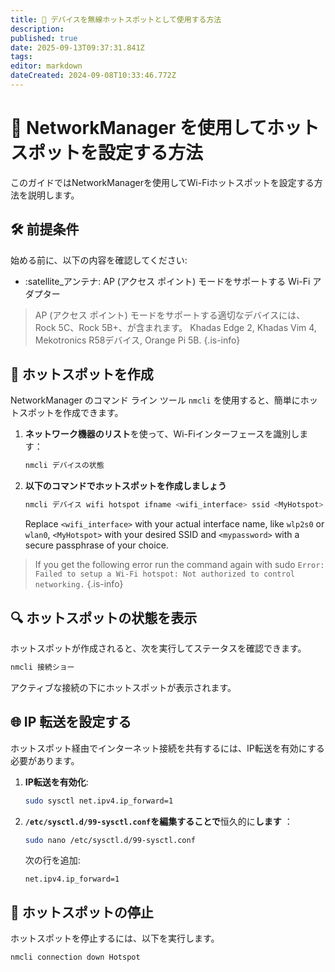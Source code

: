 ```yaml
---
title: 📶 デバイスを無線ホットスポットとして使用する方法
description:
published: true
date: 2025-09-13T09:37:31.841Z
tags:
editor: markdown
dateCreated: 2024-09-08T10:33:46.772Z
---
```


# 📶 NetworkManager を使用してホットスポットを設定する方法

このガイドではNetworkManagerを使用してWi-Fiホットスポットを設定する方法を説明します。

## 🛠️ 前提条件

始める前に、以下の内容を確認してください:

- :satellite_アンテナ: AP (アクセス ポイント) モードをサポートする Wi-Fi アダプター

> AP (アクセス ポイント) モードをサポートする適切なデバイスには、Rock 5C、Rock 5B+、が含まれます。 Khadas Edge 2, Khadas Vim 4, Mekotronics R58デバイス, Orange Pi 5B.
> {.is-info}

## 🚀 ホットスポットを作成

NetworkManager のコマンド ライン ツール `nmcli` を使用すると、簡単にホットスポットを作成できます。

1. **ネットワーク機器のリスト**を使って、Wi-Fiインターフェースを識別します：

   ```bash
   nmcli デバイスの状態
   ```

2. **以下のコマンドでホットスポットを作成しましょう**

   ```bash
   nmcli デバイス wifi hotspot ifname <wifi_interface> ssid <MyHotspot> パスワード <mypassword>
   ```

   Replace `<wifi_interface>` with your actual interface name, like `wlp2s0` or `wlan0`,  `<MyHotspot>` with your desired SSID and `<mypassword>` with a secure passphrase of your choice.

> If you get the following error run the command again with sudo
> `Error: Failed to setup a Wi-Fi hotspot: Not authorized to control networking.`
> {.is-info}

## 🔍 ホットスポットの状態を表示

ホットスポットが作成されると、次を実行してステータスを確認できます。

```bash
nmcli 接続ショー
```

アクティブな接続の下にホットスポットが表示されます。

## 🌐 IP 転送を設定する

ホットスポット経由でインターネット接続を共有するには、IP転送を有効にする必要があります。

1. **IP転送を有効化**:

   ```bash
   sudo sysctl net.ipv4.ip_forward=1
   ```

2. **`/etc/sysctl.d/99-sysctl.conf`を編集することで**恒久的に**します** ：

   ```bash
   sudo nano /etc/sysctl.d/99-sysctl.conf
   ```

   次の行を追加:

   ```
   net.ipv4.ip_forward=1
   ```

## 🛑 ホットスポットの停止

ホットスポットを停止するには、以下を実行します。

```bash
nmcli connection down Hotspot
```
